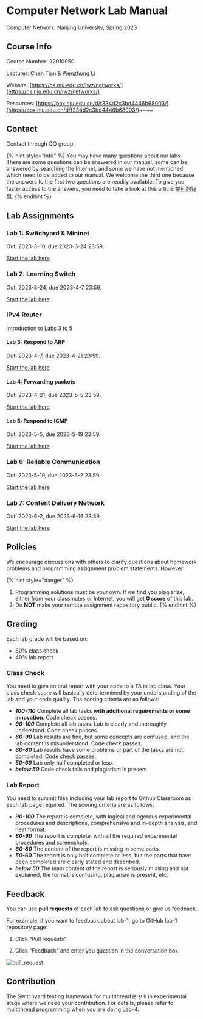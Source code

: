 # Computer Network Lab Manual

Computer Network, Nanjing University, Spring 2023

## Course Info

Course Number: 22010050

Lecturer: [Chen Tian](https://cs.nju.edu.cn/tianchen/) & [Wenzhong Li](https://cs.nju.edu.cn/lwz/)

Website: [https://cs.nju.edu.cn/lwz/networks/](https://cs.nju.edu.cn/lwz/networks/)

Resources: [https://box.nju.edu.cn/d/f334d2c3bd4446b68003/](https://box.nju.edu.cn/d/f334d2c3bd4446b68003/)~~~~

## Contact

Contact through QQ group.

{% hint style="info" %}
You may have many questions about our labs. There are some questions can be answered in our manual, some can be answered by searching the Internet, and some we have not mentioned which need to be added to our manual. We welcome the third one because the answers to the first two questions are readily available. To give you faster access to the answers, you need to take a look at this article [提问的智慧](https://github.com/ryanhanwu/How-To-Ask-Questions-The-Smart-Way/blob/master/README-zh\_CN.md).
{% endhint %}

## Lab Assignments

### Lab 1: Switchyard & Mininet

Out: 2023-3-10, due 2023-3-24 23:59.

[Start the lab here](lab-1/)

### Lab 2: Learning Switch

Out: 2023-3-24, due 2023-4-7 23:59.

[Start the lab here](lab-2/)

### IPv4 Router

[Introduction to Labs 3 to 5](ipv4-router/)

#### Lab 3: Respond to ARP

Out: 2023-4-7, due 2023-4-21 23:59.

[Start the lab here](ipv4-router/lab-3/)

#### Lab 4: Forwarding packets

Out: 2023-4-21, due 2023-5-5 23:59.

[Start the lab here](ipv4-router/lab-4/)

#### Lab 5: Respond to ICMP

Out: 2023-5-5, due 2023-5-19 23:59.

[Start the lab here](ipv4-router/lab-5/)

### Lab 6: Reliable Communication

Out: 2023-5-19, due 2023-6-2 23:59.

[Start the lab here](lab-6/)

### Lab 7: Content Delivery Network

Out: 2023-6-2, due 2023-6-16 23:59.

[Start the lab here](lab-7/)

## Policies

We encourage discussions with others to clarify questions about homework problems and programming assignment problem statements. However

{% hint style="danger" %}
1. Programming solutions must be your own. If we find you plagiarize, either from your classmates or Internet, you will get **0 score** of this lab.
2. Do **NOT** make your remote assignment repository public.
{% endhint %}

## Grading

Each lab grade will be based on:

* 60% class check
* 40% lab report

### Class Check

You need to give an oral report with your code to a TA in lab class. Your class check score will basically detertermined by your understanding of the lab and your code quality. The scoring criteria are as follows:

* _**100-110**_ Complete all lab tasks **with additional requirements or some innovation**. Code check passes.
* _**90-100**_ Complete all lab tasks. Lab is clearly and thoroughly understood. Code check passes.&#x20;
* _**80-90**_ Lab results are fine, but some concepts are confused, and the lab content is misunderstood. Code check passes.
* _**60-80**_ Lab results have some problems or part of the tasks are not completed. Code check passes.
* _**50-60**_ Lab only half completed or less.
* _**below 50**_ Code check fails and plagiarism is present.

### Lab Report

You need to summit files including your lab report to Github Classroom as each lab page required. The scoring criteria are as follows:

* _**90-100**_ The report is complete, with logical and rigorous experimental procedures and descriptions, comprehensive and in-depth analysis, and neat format.
* _**80-90**_ The report is complete, with all the required experimental procedures and screenshots.
* _**60-80**_ The content of the report is missing in some parts.
* _**50-60**_ The report is only half complete or less, but the parts that have been completed are clearly stated and described.
* _**below 50**_ The main content of the report is seriously missing and not explained, the format is confusing, plagiarism is present, etc.

## Feedback

You can use **pull requests** of each lab to ask questions or give us feedback.

For example, if you want to feedback about lab-1, go to GitHub lab-1 repository page:

1.  Click “Pull requests”


2. Click “Feedback” and enter you question in the conversation box.

![pull\_request](.gitbook/assets/pull\_request.png)

## Contribution

The Switchyard testing framework for multithread is still in experimental stage where we need your contribution. For details, please refer to [multithread programming](appendix/multithread-programming.md) when you are doing [Lab-4](ipv4-router/lab-4/).
